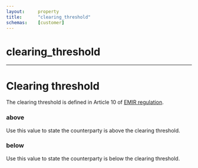 ```yaml
---
layout:		property
title:		"clearing_threshold"
schemas:	[customer]
---
```


# clearing_threshold

---

# Clearing threshold
The clearing threshold is defined in Article 10 of [EMIR regulation][emir].

### above
Use this value to state the counterparty is above the clearing threshold.

### below
Use this value to state the counterparty is below the clearing threshold.

[emir]: https://eur-lex.europa.eu/legal-content/EN/TXT/?uri=CELEX%3A32012R0648